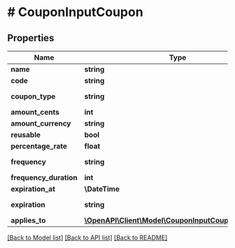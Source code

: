 # # CouponInputCoupon

## Properties

Name | Type | Description | Notes
------------ | ------------- | ------------- | -------------
**name** | **string** |  | [optional]
**code** | **string** |  | [optional]
**coupon_type** | **string** | Coupon type | [optional]
**amount_cents** | **int** |  | [optional]
**amount_currency** | **string** |  | [optional]
**reusable** | **bool** |  | [optional]
**percentage_rate** | **float** |  | [optional]
**frequency** | **string** | Frequency type | [optional]
**frequency_duration** | **int** |  | [optional]
**expiration_at** | **\DateTime** |  | [optional]
**expiration** | **string** | Expiration type | [optional]
**applies_to** | [**\OpenAPI\Client\Model\CouponInputCouponAppliesTo**](CouponInputCouponAppliesTo.md) |  | [optional]

[[Back to Model list]](../../README.md#models) [[Back to API list]](../../README.md#endpoints) [[Back to README]](../../README.md)
